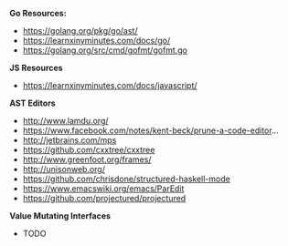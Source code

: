 
**Go Resources:**

 - https://golang.org/pkg/go/ast/
 - https://learnxinyminutes.com/docs/go/
 - https://golang.org/src/cmd/gofmt/gofmt.go

**JS Resources**

 - https://learnxinyminutes.com/docs/javascript/

**AST Editors**

 - http://www.lamdu.org/
 - https://www.facebook.com/notes/kent-beck/prune-a-code-editor...
 - http://jetbrains.com/mps
 - https://github.com/cxxtree/cxxtree
 - http://www.greenfoot.org/frames/
 - http://unisonweb.org/
 - https://github.com/chrisdone/structured-haskell-mode
 - https://www.emacswiki.org/emacs/ParEdit
 - https://github.com/projectured/projectured

**Value Mutating Interfaces**

 - TODO
